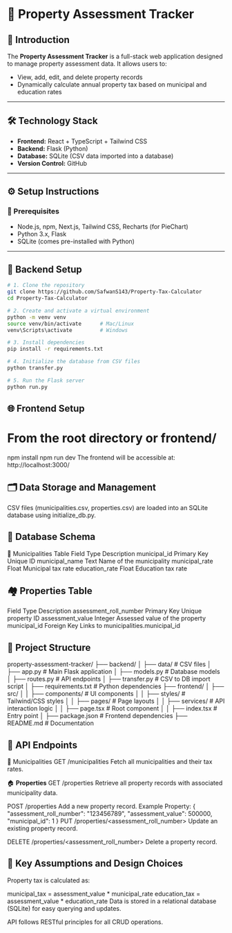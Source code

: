 # 🏡 Property Assessment Tracker

## 📘 Introduction

The **Property Assessment Tracker** is a full-stack web application designed to manage property assessment data. It allows users to:

- View, add, edit, and delete property records  
- Dynamically calculate annual property tax based on municipal and education rates

---

## 🛠️ Technology Stack

- **Frontend:** React + TypeScript + Tailwind CSS  
- **Backend:** Flask (Python)  
- **Database:** SQLite (CSV data imported into a database)  
- **Version Control:** GitHub  

---

## ⚙️ Setup Instructions

### 🔧 Prerequisites

- Node.js, npm, Next.js, Tailwind CSS, Recharts (for PieChart)
- Python 3.x, Flask
- SQLite (comes pre-installed with Python)

---

## 🐍 Backend Setup

```bash
# 1. Clone the repository
git clone https://github.com/SafwanS143/Property-Tax-Calculator
cd Property-Tax-Calculator

# 2. Create and activate a virtual environment
python -m venv venv
source venv/bin/activate      # Mac/Linux
venv\Scripts\activate         # Windows

# 3. Install dependencies
pip install -r requirements.txt

# 4. Initialize the database from CSV files
python transfer.py

# 5. Run the Flask server
python run.py
```
## 🌐 **Frontend Setup**
# From the root directory or frontend/
npm install
npm run dev
The frontend will be accessible at: http://localhost:3000/

## 🗂️ Data Storage and Management
CSV files (municipalities.csv, properties.csv) are loaded into an SQLite database using initialize_db.py.

## 🧩 **Database Schema**
📑 Municipalities Table
Field	Type	Description
municipal_id	Primary Key	Unique ID
municipal_name	Text	Name of the municipality
municipal_rate	Float	Municipal tax rate
education_rate	Float	Education tax rate

## 🏘️ **Properties Table**

Field	Type	Description
assessment_roll_number	Primary Key	Unique property ID
assessment_value	Integer	Assessed value of the property
municipal_id	Foreign Key	Links to municipalities.municipal_id

## 📁 **Project Structure**
property-assessment-tracker/
├── backend/
│   ├── data/                 # CSV files
│   ├── app.py                # Main Flask application
│   ├── models.py             # Database models
│   ├── routes.py             # API endpoints
│   ├── transfer.py           # CSV to DB import script
│   ├── requirements.txt      # Python dependencies
├── frontend/
│   ├── src/
│   │   ├── components/       # UI components
│   │   ├── styles/           # Tailwind/CSS styles
│   │   ├── pages/            # Page layouts
│   │   ├── services/         # API interaction logic
│   │   ├── page.tsx          # Root component
│   │   ├── index.tsx         # Entry point
│   ├── package.json          # Frontend dependencies
├── README.md                 # Documentation


## 🧪 **API Endpoints**
📍 Municipalities
GET /municipalities
Fetch all municipalities and their tax rates.

🏠 **Properties**
GET /properties
Retrieve all property records with associated municipality data.

POST /properties
Add a new property record.
Example Property:
{
  "assessment_roll_number": "123456789",
  "assessment_value": 500000,
  "municipal_id": 1
}
PUT /properties/<assessment_roll_number>
Update an existing property record.

DELETE /properties/<assessment_roll_number>
Delete a property record.

## 📐 **Key Assumptions and Design Choices**
Property tax is calculated as:

municipal_tax = assessment_value * municipal_rate
education_tax = assessment_value * education_rate
Data is stored in a relational database (SQLite) for easy querying and updates.

API follows RESTful principles for all CRUD operations.
